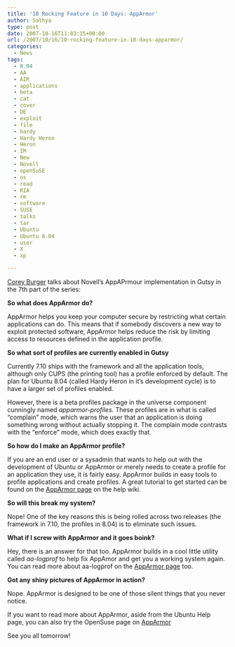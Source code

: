 ```yaml
---
title: '10 Rocking Feature in 10 Days: AppArmor'
author: Sathya
type: post
date: 2007-10-16T11:03:15+00:00
url: /2007/10/16/10-rocking-feature-in-10-days-apparmor/
categories:
  - News
tags:
  - 8.04
  - AA
  - AIR
  - applications
  - beta
  - cat
  - cover
  - DE
  - exploit
  - file
  - hardy
  - Hardy Heron
  - Heron
  - IM
  - New
  - Novell
  - openSuSE
  - os
  - read
  - RIA
  - rm
  - software
  - SUSE
  - talks
  - tar
  - Ubuntu
  - Ubuntu 8.04
  - user
  - X
  - xp

---
```

[Corey Burger][1] talks about Novell&#8217;s AppAPrmour implementation in Gutsy in the 7th part of the series:

**So what does AppArmor do?**

AppArmor helps you keep your computer secure by restricting what certain applications can do. This means that if somebody discovers a new way to exploit protected software, AppArmor helps reduce the risk by limiting access to resources defined in the application profile.

**So what sort of profiles are currently enabled in Gutsy**

Currently 7.10 ships with the framework and all the application tools, although only CUPS (the printing tool) has a profile enforced by default. The plan for Ubuntu 8.04 (called Hardy Heron in it’s development cycle) is to have a larger set of profiles enabled.

However, there is a beta profiles package in the universe component cunningly named _apparmor-profiles_. These profiles are in what is called “complain” mode, which warns the user that an application is doing something wrong without actually stopping it. The complain mode contrasts with the “enforce” mode, which does exactly that.

**So how do I make an AppArmor profile?**

If you are an end user or a sysadmin that wants to help out with the development of Ubuntu or AppArmor or merely needs to create a profile for an application they use, it is fairly easy. AppArmor builds in easy tools to profile applications and create profiles. A great tutorial to get started can be found on the [AppArmor page][2] on the help wiki.

**So will this break my system?**

Nope! One of the key reasons this is being rolled across two releases (the framework in 7.10, the profiles in 8.04) is to eliminate such issues.

**What if I screw with AppArmor and it goes boink?**

Hey, there is an answer for that too. AppArmor builds in a cool little utility called _aa-logprof_ to help fix AppAmor and get you a working system again. You can read more about aa-logprof on the [AppArmor page][2] too.

**Got any shiny pictures of AppArmor in action?**

Nope. AppArmor is designed to be one of those silent things that you never notice.

If you want to read more about AppArmor, aside from the Ubuntu Help page, you can also try the OpenSuse page on [AppArmor][3]

See you all tomorrow!

 [1]: http://fridge.ubuntu.com/node/1175
 [2]: https://help.ubuntu.com/community/AppArmor
 [3]: http://en.opensuse.org/Apparmor